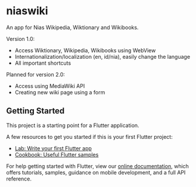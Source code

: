 # niaswiki

An app for Nias Wikipedia, Wiktionary and Wikibooks.

Version 1.0:
- Access Wiktionary, Wikipedia, Wikibooks using WebView
- Internationalization/localization (en, id/nia), easily change the language
- All important shortcuts

Planned for version 2.0:
- Access using MediaWiki API
- Creating new wiki page using a form

## Getting Started

This project is a starting point for a Flutter application.

A few resources to get you started if this is your first Flutter project:

- [Lab: Write your first Flutter app](https://flutter.dev/docs/get-started/codelab)
- [Cookbook: Useful Flutter samples](https://flutter.dev/docs/cookbook)

For help getting started with Flutter, view our
[online documentation](https://flutter.dev/docs), which offers tutorials,
samples, guidance on mobile development, and a full API reference.

